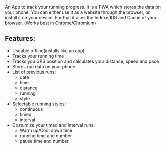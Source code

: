 An App to track your running progress.
It is a PWA which stores the data on your phone.
You can either use it as a website through the browser, or install it on your device.
For that it uses the IndexedDB and Cache of your browser. (Works best in Chrome/Chromium)

Features:
---------
- Useable offline(installs like an app)
- Tracks your running time
- Tracks you GPS position and calculates your distance, speed and pace
- Stores run data on your phone
- List of previous runs:
  - date
  - time
  - distance
  - running
  - style
- Selectable running styles:
  - continuous
  - timed
  - interval
- Costumize your timed and interval runs:
  - Warm up/Cool down time
  - running time and number
  - pause time and number
